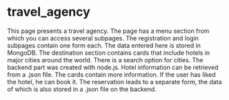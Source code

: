 # travel_agency

This page presents a travel agency. The page has a menu section from which you can access several subpages. The registration and login subpages contain one form each. The data entered here is stored in MongoDB. The destination section contains cards that include hotels in major cities around the world. There is a search option for cities. The backend part was created with node.js. Hotel information can be retrieved from a .json file. The cards contain more information. If the user has liked the hotel, he can book it. The reservation leads to a separate form, the data of which is also stored in a .json file on the backend.
